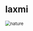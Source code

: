 # laxmi




![nature](https://github.com/madhu22nm1a1229/laxmi/assets/142564538/cd716a6e-6677-453e-a165-1aac9f5c0a10)

